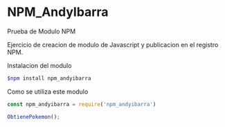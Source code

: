 # NPM_AndyIbarra

Prueba de Modulo NPM

Ejercicio de creacion de modulo de Javascript y publicacion en el registro NPM.

Instalacion del modulo

```bash
$npm install npm_andyibarra
```
Como se utiliza este modulo
```js
const npm_andyibarra = require('npm_andyibarra')

ObtienePokemon();